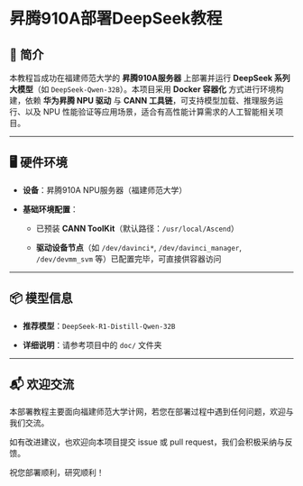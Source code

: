# 昇腾910A部署DeepSeek教程

## 📌 简介

本教程旨成功在福建师范大学的 **昇腾910A服务器** 上部署并运行 **DeepSeek 系列大模型**（如 `DeepSeek-Qwen-32B`）。本项目采用 **Docker 容器化** 方式进行环境构建，依赖 **华为昇腾 NPU 驱动** 与 **CANN 工具链**，可支持模型加载、推理服务运行、以及 NPU 性能验证等应用场景，适合有高性能计算需求的人工智能相关项目。

---

## 🖥️ 硬件环境

- **设备**：昇腾910A NPU服务器（福建师范大学）
    
- **基础环境配置**：
    
    - 已预装 **CANN ToolKit**（默认路径：`/usr/local/Ascend`）
        
    - **驱动设备节点**（如 `/dev/davinci*`, `/dev/davinci_manager`, `/dev/devmm_svm` 等）已配置完毕，可直接供容器访问
        

---

## 📦 模型信息

- **推荐模型**：`DeepSeek-R1-Distill-Qwen-32B`
    
- **详细说明**：请参考项目中的 `doc/` 文件夹

---

## 📬 欢迎交流

本部署教程主要面向福建师范大学计网，若您在部署过程中遇到任何问题，欢迎与我们交流。

如有改进建议，也欢迎向本项目提交 issue 或 pull request，我们会积极采纳与反馈。

祝您部署顺利，研究顺利！
